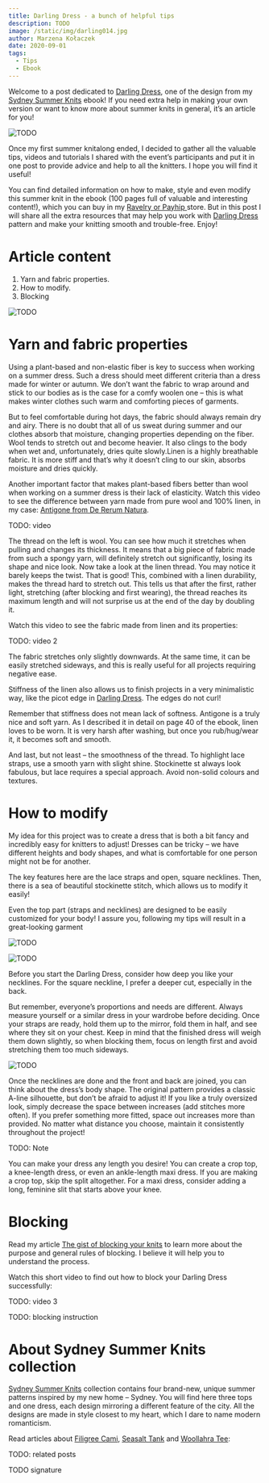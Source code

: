 ```yaml
---
title: Darling Dress - a bunch of helpful tips
description: TODO
image: /static/img/darling014.jpg
author: Marzena Kołaczek
date: 2020-09-01
tags:
  - Tips
  - Ebook
---
```


Welcome to a post dedicated to [Darling Dress](https://www.ravelry.com/patterns/library/darling-dress-2), one of the design from my [Sydney Summer Knits](https://marzenakolaczek.com/sydney-summer-knits-ebook-2/) ebook! If you need extra help in making your own version or want to know more about summer knits in general, it’s an article for you!

![TODO](/static/img/darling-dress-main-eng.jpg "TODO")

Once my first summer knitalong ended, I decided to gather all the valuable tips, videos and tutorials I shared with the event’s participants and put it in one post to provide advice and help to all the knitters. I hope you will find it useful!

You can find detailed information on how to make, style and even modify this summer knit in the ebook (100 pages full of valuable and interesting content!), which you can buy in my [Ravelry or Payhip ](https://marzenakolaczek.com/sydney-summer-knits-ebook-2/)store. But in this post I will share all the extra resources that may help you work with [Darling Dress](https://www.ravelry.com/patterns/library/darling-dress-2) pattern and make your knitting smooth and trouble-free. Enjoy!

# Article content

1. Yarn and fabric properties.
2. How to modify.
3. Blocking

![TODO](/static/img/darling03-scaled.jpg "TODO")

# Yarn and fabric properties

Using a plant-based and non-elastic fiber is key to success when working on a summer dress. Such a dress should meet different criteria than a dress made for winter or autumn. We don’t want the fabric to wrap around and stick to our bodies as is the case for a comfy woolen one – this is what makes winter clothes such warm and comforting pieces of garments.

But to feel comfortable during hot days, the fabric should always remain dry and airy. There is no doubt that all of us sweat during summer and our clothes absorb that moisture, changing properties depending on the fiber. Wool tends to stretch out and become heavier. It also clings to the body when wet and, unfortunately, dries quite
slowly.Linen is a highly breathable fabric. It is more stiff and that’s why it doesn’t cling to our skin, absorbs moisture and dries quickly.

Another important factor that makes plant-based fibers better than wool when working on a summer dress is their lack of elasticity. Watch this video to see the difference between yarn made from pure wool and 100% linen, in my case: [Antigone from De Rerum Natura](https://www.dererumnatura.fr/en/yarns/136-antigone-275.html#/couleur-ecume).

TODO: video

The thread on the left is wool. You can see how much it stretches when pulling and changes its thickness. It means that a big piece of fabric made from such a spongy yarn, will definitely stretch out significantly, losing its shape and nice look. Now take a look at the linen thread. You may notice it barely keeps the twist. That is good! This, combined with a linen durability, makes the thread hard to stretch out. This tells us that after the first, rather light,
stretching (after blocking and first wearing), the thread reaches its maximum length and will not surprise us at the end of the day by doubling it.

Watch this video to see the fabric made from linen and its properties:

TODO: video 2

The fabric stretches only slightly downwards. At the same time, it can be easily stretched sideways, and this is really useful for all projects requiring negative ease.

Stiffness of the linen also allows us to finish projects in a very minimalistic way, like the picot edge in [Darling Dress](https://www.ravelry.com/patterns/library/darling-dress-2). The edges do not curl!

Remember that stiffness does not mean lack of softness. Antigone is a truly nice and soft yarn. As I described it in detail on page 40 of the ebook, linen loves to be worn. It is very harsh after washing, but once you rub/hug/wear it, it becomes soft and smooth.

And last, but not least – the smoothness of the thread. To highlight lace straps, use a smooth yarn with slight shine. Stockinette st always look fabulous, but lace requires a special approach. Avoid non-solid colours and textures.

# How to modify

My idea for this project was to create a dress that is both a bit fancy and incredibly easy for knitters to adjust! Dresses can be tricky – we have different heights and body shapes, and what is comfortable for one person might not be for another.

The key features here are the lace straps and open, square necklines. Then, there is a sea of beautiful stockinette stitch, which allows us to modify it easily!

Even the top part (straps and necklines) are designed to be easily customized for your body! I assure you, following my tips will result in a great-looking garment

![TODO](/static/img/darling09-scaled.jpg "TODO")

![TODO](/static/img/darling08-scaled.jpg "TODO")

Before you start the Darling Dress, consider how deep you like your necklines. For the square neckline, I prefer a deeper cut, especially in the back.

But remember, everyone’s proportions and needs are different. Always measure yourself or a similar dress in your
wardrobe before deciding. Once your straps are ready, hold them up to the mirror, fold them in half, and see where they sit on your chest. Keep in mind that the finished dress will weigh them down slightly, so when blocking them, focus on length first and avoid stretching them too much sideways.

![TODO](/static/img/darling01-scaled.jpg "TODO")

Once the necklines are done and the front and back are joined, you can think about the dress’s body shape. The original pattern provides a classic A-line silhouette, but don’t be afraid to adjust it! If you like a truly oversized look, simply decrease the space between increases (add stitches more often). If you prefer something more fitted, space out increases more than provided. No matter what distance you choose, maintain it consistently throughout the project!

TODO: Note

You can make your dress any length you desire! You can create a crop top, a knee-length dress, or even an ankle-length maxi dress. If you are making a crop top, skip the split altogether. For a maxi dress, consider adding a long, feminine slit that starts above your knee.

# Blocking

Read my article [The gist of blocking your knits](https://www.ravelry.com/discuss/sydney-summer-knits-kal/4314723/1-25#2) to learn more about the purpose and general rules of blocking. I believe it will help you to understand the process.

Watch this short video to find out how to block your Darling Dress successfully:

TODO: video 3

TODO: blocking instruction

# About Sydney Summer Knits collection

[Sydney Summer Knits](https://marzenakolaczek.com/sydney-summer-knits-designs-preview/) collection contains four brand-new, unique summer patterns inspired by my new home – Sydney. You will find here three tops and one dress, each design mirroring a different feature of the city. All the designs are made in style closest to my heart, which I dare to name modern romanticism.

Read articles about [Filigree Cami](https://www.ravelry.com/patterns/library/filigree-cami), [Seasalt Tank](https://www.ravelry.com/patterns/library/seasalt-tank-2) and [Woollahra Tee](https://www.ravelry.com/patterns/library/woollahra-tee):

TODO: related posts

TODO signature
